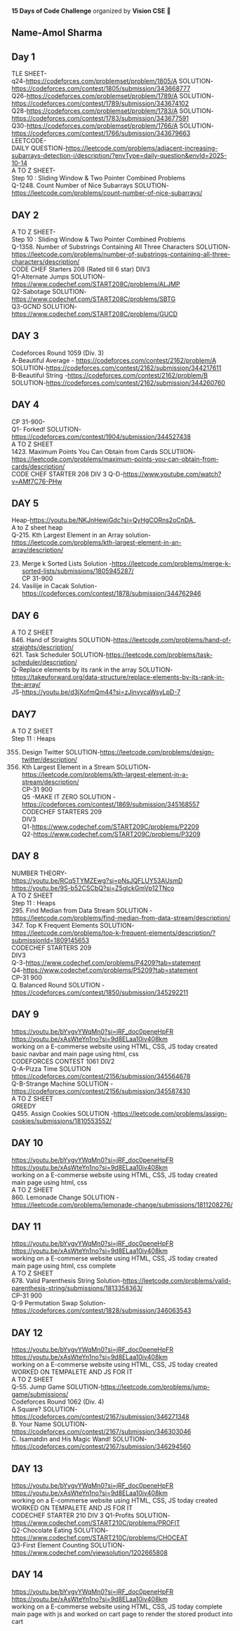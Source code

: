 **15 Days of Code Challenge** organized by **Vision CSE** 🚀  
## Name-Amol Sharma
## Day 1  
TLE SHEET-  
q24-https://codeforces.com/problemset/problem/1805/A SOLUTION-https://codeforces.com/contest/1805/submission/343668777  
Q26-https://codeforces.com/problemset/problem/1789/A SOLUTION-https://codeforces.com/contest/1789/submission/343674102  
Q28-https://codeforces.com/problemset/problem/1783/A SOLUTION-https://codeforces.com/contest/1783/submission/343677591  
Q30-https://codeforces.com/problemset/problem/1766/A SOLUTION-https://codeforces.com/contest/1766/submission/343679663   
LEETCODE-  
DAILY QUESTION-https://leetcode.com/problems/adjacent-increasing-subarrays-detection-i/description/?envType=daily-question&envId=2025-10-14  
A TO Z SHEET-  
Step 10 : Sliding Window & Two Pointer Combined Problems   
Q-1248. Count Number of Nice Subarrays SOLUTION-https://leetcode.com/problems/count-number-of-nice-subarrays/  
## DAY 2  
A TO Z SHEET-  
Step 10 : Sliding Window & Two Pointer Combined Problems   
Q-1358. Number of Substrings Containing All Three Characters SOLUTION-https://leetcode.com/problems/number-of-substrings-containing-all-three-characters/description/  
CODE CHEF Starters 208 (Rated till 6 star) DIV3  
Q1-Alternate Jumps SOLUTION-https://www.codechef.com/START208C/problems/ALJMP  
Q2-Sabotage SOLUTION-https://www.codechef.com/START208C/problems/SBTG   
Q3-GCND SOLUTION-https://www.codechef.com/START208C/problems/GUCD    
## DAY 3
Codeforces Round 1059 (Div. 3)   
A-Beautiful Average - https://codeforces.com/contest/2162/problem/A SOLUTION-https://codeforces.com/contest/2162/submission/344217611   
B-Beautiful String -https://codeforces.com/contest/2162/problem/B SOLUTION-https://codeforces.com/contest/2162/submission/344260760   
## DAY 4
CP 31-900-  
Q1- Forked! SOLUTION-https://codeforces.com/contest/1904/submission/344527438  
A TO Z SHEET  
1423. Maximum Points You Can Obtain from Cards SOLUTIION-https://leetcode.com/problems/maximum-points-you-can-obtain-from-cards/description/  
CODE CHEF STARTER 208 DIV 3 Q-D-https://www.youtube.com/watch?v=AMf7C76-PHw   
## DAY 5
Heap-https://youtu.be/NKJnHewiGdc?si=QyHgCORns2oCnDA_     
A to Z sheet heap  
Q-215. Kth Largest Element in an Array solution-https://leetcode.com/problems/kth-largest-element-in-an-array/description/   

23. Merge k Sorted Lists Solution -https://leetcode.com/problems/merge-k-sorted-lists/submissions/1805945287/   
CP 31-900   
3. Vasilije in Cacak Solution-https://codeforces.com/contest/1878/submission/344762946   
## DAY 6
A TO Z SHEET  
846. Hand of Straights SOLUTION-https://leetcode.com/problems/hand-of-straights/description/   
621. Task Scheduler SOLUTION-https://leetcode.com/problems/task-scheduler/description/   
Q-Replace elements by its rank in the array SOLUTION-https://takeuforward.org/data-structure/replace-elements-by-its-rank-in-the-array/   
JS-https://youtu.be/d3jXofmQm44?si=zJinvycaWsyLpD-7   
## DAY7
A TO Z SHEET    
Step 11 : Heaps   
 
355. Design Twitter SOLUTION-https://leetcode.com/problems/design-twitter/description/   
703. Kth Largest Element in a Stream SOLUTION-https://leetcode.com/problems/kth-largest-element-in-a-stream/description/   
CP-31 900   
Q5 -MAKE IT ZERO SOLUTION -https://codeforces.com/contest/1869/submission/345168557   
CODECHEF STARTERS 209   
DIV3   
Q1-https://www.codechef.com/START209C/problems/P2209    
Q2-https://www.codechef.com/START209C/problems/P3209   
## DAY 8
NUMBER THEORY-   
https://youtu.be/RCq5TYMZEwg?si=pNsJQFLUY53AUsmD    
https://youtu.be/9S-b52CSCbQ?si=Z5glckGmVp12TNco   
A TO Z SHEET    
Step 11 : Heaps    
295. Find Median from Data Stream SOLUTION -https://leetcode.com/problems/find-median-from-data-stream/description/    
347. Top K Frequent Elements SOLUTION-https://leetcode.com/problems/top-k-frequent-elements/description/?submissionId=1809145653  
CODECHEF STARTERS 209   
DIV3   
Q-3-https://www.codechef.com/problems/P4209?tab=statement   
Q4-https://www.codechef.com/problems/P5209?tab=statement    
CP-31 900   
Q. Balanced Round SOLUTION -https://codeforces.com/contest/1850/submission/345292211   
## DAY 9
https://youtu.be/bYvgvYWqMn0?si=jRF_doc0peneHpFR     
https://youtu.be/xAsWteYn1no?si=9d8ELaa10iv408km    
working on a E-commerse website using HTML, CSS, JS today created basic navbar and main page using html, css   
CODEFORCES CONTEST 1061 DIV2  
Q-A-Pizza Time SOLUTION https://codeforces.com/contest/2156/submission/345564678  
Q-B-Strange Machine SOLUTION -https://codeforces.com/contest/2156/submission/345587430  
A TO Z SHEET      
GREEDY  
Q455. Assign Cookies  SOLUTION -https://leetcode.com/problems/assign-cookies/submissions/1810553552/   
## DAY 10
https://youtu.be/bYvgvYWqMn0?si=jRF_doc0peneHpFR      
https://youtu.be/xAsWteYn1no?si=9d8ELaa10iv408km     
working on a E-commerse website using HTML, CSS, JS today created main page using html, css   
A TO Z SHEET       
860. Lemonade Change SOLUTION -https://leetcode.com/problems/lemonade-change/submissions/1811208276/  
## DAY 11
https://youtu.be/bYvgvYWqMn0?si=jRF_doc0peneHpFR       
https://youtu.be/xAsWteYn1no?si=9d8ELaa10iv408km      
working on a E-commerse website using HTML, CSS, JS today created main page using html, css complete    
A TO Z SHEET    
678. Valid Parenthesis String Solution-https://leetcode.com/problems/valid-parenthesis-string/submissions/1813358363/   
CP-31 900     
Q-9 Permutation Swap Solution-https://codeforces.com/contest/1828/submission/346063543   
## DAY 12
https://youtu.be/bYvgvYWqMn0?si=jRF_doc0peneHpFR       
https://youtu.be/xAsWteYn1no?si=9d8ELaa10iv408km      
working on a E-commerse website using HTML, CSS, JS today created WORKED ON TEMPALETE AND JS FOR IT   
A TO Z SHEET    
Q-55. Jump Game SOLUTION-https://leetcode.com/problems/jump-game/submissions/     
Codeforces Round 1062 (Div. 4)    
A	Square? SOLUTION-https://codeforces.com/contest/2167/submission/346271348   
B. Your Name SOLUTION-https://codeforces.com/contest/2167/submission/346303046    
C. Isamatdin and His Magic Wand! SOLUTION-https://codeforces.com/contest/2167/submission/346294560   
## DAY 13  
https://youtu.be/bYvgvYWqMn0?si=jRF_doc0peneHpFR       
https://youtu.be/xAsWteYn1no?si=9d8ELaa10iv408km      
working on a E-commerse website using HTML, CSS, JS today created WORKED ON TEMPALETE AND JS FOR IT  
CODECHEF STARTER 210  DIV 3
Q1-Profits SOLUTION-https://www.codechef.com/START210C/problems/PROFIT      
Q2-Chocolate Eating SOLUTION-https://www.codechef.com/START210C/problems/CHOCEAT    
Q3-First Element Counting SOLUTION-https://www.codechef.com/viewsolution/1202665808     
## DAY 14
https://youtu.be/bYvgvYWqMn0?si=jRF_doc0peneHpFR       
https://youtu.be/xAsWteYn1no?si=9d8ELaa10iv408km      
working on a E-commerse website using HTML, CSS, JS today complete main page with js and worked on cart page to render the stored product into cart   







